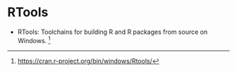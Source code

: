 # RTools
- RTools: Toolchains for building R and R packages from source on Windows. [^1]

[^1]: https://cran.r-project.org/bin/windows/Rtools/


